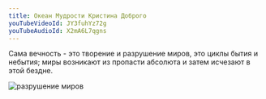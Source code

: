 ```yaml
---
title: Океан Мудрости Кристина Доброго
youTubeVideoId: JY3fuhYz72g
youTubeAudioId: X2mA6L7qgns
---
```

Сама вечность - это творение и разрушение миров, это циклы бытия и небытия; миры возникают из пропасти абсолюта и затем исчезают в этой бездне.

![разрушение миров](/img/about-direct-sourcing.jpg)
